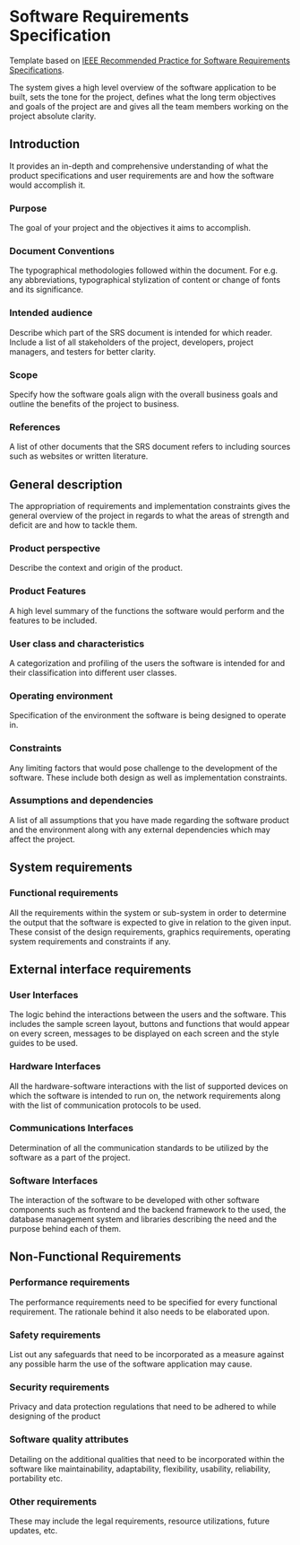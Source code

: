 # Software Requirements Specification

Template based on [IEEE Recommended Practice for Software Requirements Specifications].

The system gives a high level overview of the software application to be built,
sets the tone for the project, defines what the long term objectives and goals
of the project are and gives all the team members working on the project absolute
clarity.

## Introduction

It provides an in-depth and comprehensive understanding of what the product
specifications and user requirements are and how the software would accomplish
it.

### Purpose

The goal of your project and the objectives it aims to accomplish.

### Document Conventions

The typographical methodologies followed within the document. For e.g. any
abbreviations, typographical stylization of content or change of fonts and its
significance.

### Intended audience

Describe which part of the SRS document is intended for which reader. Include a
list of all stakeholders of the project, developers, project managers, and
testers for better clarity.

### Scope

Specify how the software goals align with the overall business goals and outline
the benefits of the project to business.

### References

A list of other documents that the SRS document refers to including sources such
as websites or written literature.

## General description

The appropriation of requirements and implementation constraints gives the
general overview of the project in regards to what the areas of strength and
deficit are and how to tackle them.

### Product perspective

Describe the context and origin of the product.

### Product Features

A high level summary of the functions the software would perform and the
features to be included.

### User class and characteristics

A categorization and profiling of the users the software is intended for and
their classification into different user classes.

### Operating environment

Specification of the environment the software is being designed to operate in.

### Constraints

Any limiting factors that would pose challenge to the development of the
software. These include both design as well as implementation constraints.

### Assumptions and dependencies

A list of all assumptions that you have made regarding the software product and
the environment along with any external dependencies which may affect the
project.

## System requirements

### Functional requirements

All the requirements within the system or sub-system in order to determine the
output that the software is expected to give in relation to the given input.
These consist of the design requirements, graphics requirements, operating
system requirements and constraints if any.

## External interface requirements

### User Interfaces

The logic behind the interactions between the users and the software. This
includes the sample screen layout, buttons and functions that would appear on
every screen, messages to be displayed on each screen and the style guides to be
used.

### Hardware Interfaces

All the hardware-software interactions with the list of supported devices on
which the software is intended to run on, the network requirements along with
the list of communication protocols to be used.

### Communications Interfaces

Determination of all the communication standards to be utilized by the software
as a part of the project.

### Software Interfaces

The interaction of the software to be developed with other software components
such as frontend and the backend framework to the used, the database management
system and libraries describing the need and the purpose behind each of them.

## Non-Functional Requirements

### Performance requirements

The performance requirements need to be specified for every functional
requirement. The rationale behind it also needs to be elaborated upon.

### Safety requirements

List out any safeguards that need to be incorporated as a measure against any
possible harm the use of the software application may cause.

### Security requirements

Privacy and data protection regulations that need to be adhered to while
designing of the product

### Software quality attributes

Detailing on the additional qualities that need to be incorporated within the
software like maintainability, adaptability, flexibility, usability, reliability,
portability etc.

### Other requirements

These may include the legal requirements, resource utilizations, future updates,
etc.

[IEEE Recommended Practice for Software Requirements Specifications]: http://www.cse.msu.edu/~cse870/IEEEXplore-SRS-template.pdf
